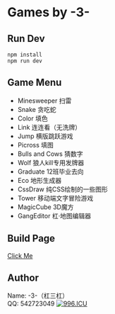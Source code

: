 # Games by -3-
## Run Dev
```
npm install
npm run dev
```
## Game Menu
* Minesweeper 扫雷
* Snake 贪吃蛇
* Color 填色
* Link 连连看（无洗牌）
* Jump 横版跳跃游戏
* Picross 填图
* Bulls and Cows 猜数字
* Wolf 狼人kill专用发牌器
* Graduate 12班毕业去向
* Eco 地形生成器
* CssDraw 纯CSS绘制的一些图形
* Tower 移动端文字冒险游戏
* MagicCube 3D魔方
* GangEditor 杠·地图编辑器
## Build Page
[Click Me](https://lucky131.github.io/GamesPage/)
## Author
Name: -3-（杠三杠）  
QQ: 542723049
[![996.ICU](https://img.shields.io/badge/link-996.icu-red.svg)](https://996.icu)
